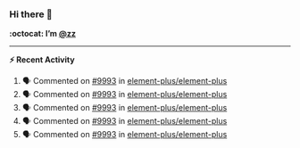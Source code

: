 ### Hi there 👋

**:octocat: I’m [@zz](https://github.com/holazz)**

---

**:zap: Recent Activity**

<!--START_SECTION:activity-->
1. 🗣 Commented on [#9993](https://github.com/element-plus/element-plus/issues/9993) in [element-plus/element-plus](https://github.com/element-plus/element-plus)
2. 🗣 Commented on [#9993](https://github.com/element-plus/element-plus/issues/9993) in [element-plus/element-plus](https://github.com/element-plus/element-plus)
3. 🗣 Commented on [#9993](https://github.com/element-plus/element-plus/issues/9993) in [element-plus/element-plus](https://github.com/element-plus/element-plus)
4. 🗣 Commented on [#9993](https://github.com/element-plus/element-plus/issues/9993) in [element-plus/element-plus](https://github.com/element-plus/element-plus)
5. 🗣 Commented on [#9993](https://github.com/element-plus/element-plus/issues/9993) in [element-plus/element-plus](https://github.com/element-plus/element-plus)
<!--END_SECTION:activity-->
